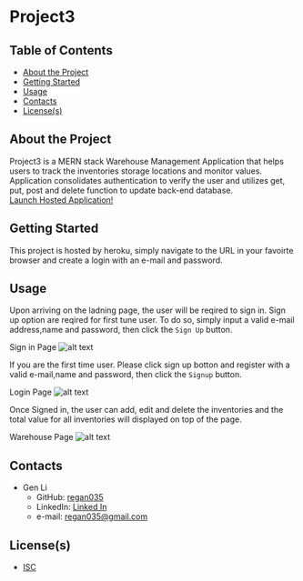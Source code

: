 
# Project3


## Table of Contents

- [About the Project](#About-the-project)
- [Getting Started](#Getting-started)
- [Usage](#Usage)
- [Contacts](#Contacts)
- [License(s)](<#License(s)>)


## About the Project

Project3 is a MERN stack Warehouse Management Application that helps users to track the inventories storage locations and monitor values. Application consolidates authentication to verify the user and utilizes get, put, post and delete function to update back-end database.  
[Launch Hosted Application!](https://gen-warehouse-app.herokuapp.com/ "Launch Project 3")

## Getting Started

This project is hosted by heroku, simply navigate to the URL in your favoirte browser and create a login with an e-mail and password.

## Usage

Upon arriving on the ladning page, the user will be reqired to sign in. Sign up option are reqired for first tune user. To do so, simply input a valid e-mail address,name and password, then click the `Sign Up` button.

Sign in Page ![alt text](https://github.com/regan035/warehouse_v1/tree/master/client/src/pages/asset/signinpage.png)

If you are the first time user. Please click sign up botton and register with a valid e-mail,name and password, then click the `Signup` button.

Login Page ![alt text](https://github.com/regan035/tree/master/master/client/src/pages/asset/signuppage.png)

Once Signed in, the user can add, edit and delete the inventories and the total value for all inventories will displayed on top of the page.

Warehouse Page ![alt text](https://github.com/regan035/warehouse_v1/tree/master/client/src/pages/asset/warehousepage.png)


## Contacts

- Gen Li
  - GitHub: [regan035](https://github.com/regan035 "regan035's GitHub")
  - LinkedIn: [Linked In](https://www.linkedin.com/in/genli/ "https://www.linkedin.com/in/genli/")
  - e-mail: regan035@gmail.com

## License(s)

- [ISC](https://opensource.org/licenses/ISC)

